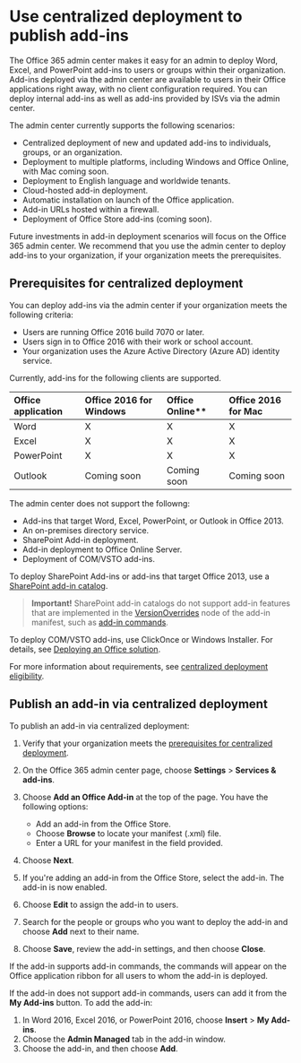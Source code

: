 # Use centralized deployment to publish add-ins

The Office 365 admin center makes it easy for an admin to deploy Word, Excel, and PowerPoint add-ins to users or groups within their organization. Add-ins deployed via the admin center are available to users in their Office applications right away, with no client configuration required. You can deploy internal add-ins as well as add-ins provided by ISVs via the admin center.

The admin center currently supports the following scenarios:

- Centralized deployment of new and updated add-ins to individuals, groups, or an organization.
- Deployment to multiple platforms, including Windows and Office Online, with Mac coming soon.
- Deployment to English language and worldwide tenants.
- Cloud-hosted add-in deployment.
- Automatic installation on launch of the Office application.
- Add-in URLs hosted within a firewall.
- Deployment of Office Store add-ins (coming soon).

<!--
The admin center also includes a pre-deployment validation checking service.
-->

Future investments in add-in deployment scenarios will focus on the Office 365 admin center. We recommend that you use the admin center to deploy add-ins to your organization, if your organization meets the prerequisites.

## Prerequisites for centralized deployment 

You can deploy add-ins via the admin center if your organization meets the following criteria:

- Users are running Office 2016 build 7070 or later.
- Users sign in to Office 2016 with their work or school account.
- Your organization uses the Azure Active Directory (Azure AD) identity service.

Currently, add-ins for the following clients are supported. 

|**Office application**|**Office 2016 for Windows**|Office Online**|Office 2016 for Mac|
|:---------------------|:--------------------------|:--------------|:------------------|
|Word|X|X|X|
|Excel|X|X|X|
|PowerPoint|X|X|X|
|Outlook|Coming soon|Coming soon|Coming soon|

The admin center does not support the followng:

- Add-ins that target Word, Excel, PowerPoint, or Outlook in Office 2013.
- An on-premises directory service.
- SharePoint Add-in deployment.
- Add-in deployment to Office Online Server.
- Deployment of COM/VSTO add-ins.

To deploy SharePoint Add-ins or add-ins that target Office 2013, use a [SharePoint add-in catalog](publish-task-pane-and-content-add-ins-to-an-add-in-catalog.md).

>**Important!** SharePoint add-in catalogs do not support add-in features that are implemented in the [VersionOverrides](../../reference/manifest/versionoverrides.md) node of the add-in manifest, such as [add-in commands](../design/add-in-commands.md). 

To deploy COM/VSTO add-ins, use ClickOnce or Windows Installer. For details, see [Deploying an Office solution](https://msdn.microsoft.com/en-us/library/bb386179.aspx).

For more information about requirements, see [centralized deployment eligibility]().


## Publish an add-in via centralized deployment

To publish an add-in via centralized deployment:

1.	Verify that your organization meets the [prerequisites for centralized deployment](#prerequisites-for-centralized-deployment).
2.	On the Office 365 admin center page, choose **Settings** > **Services & add-ins**.
3.	Choose **Add an Office Add-in** at the top of the page. You have the following options:

    - Add an add-in from the Office Store.
    - Choose **Browse** to locate your manifest (.xml) file.
    - Enter a URL for your manifest in the field provided.

5.	Choose **Next**.
6.	If you're adding an add-in from the Office Store, select the add-in. The add-in is now enabled. 
7.	Choose **Edit** to assign the add-in to users. 
8.	Search for the people or groups who you want to deploy the add-in and choose **Add** next to their name.
9.	Choose **Save**, review the add-in settings, and then choose **Close**.


If the add-in supports add-in commands, the commands will appear on the Office application ribbon for all users to whom the add-in is deployed. 

If the add-in does not support add-in commands, users can add it from the **My Add-ins** button. To add the add-in:

1.	In Word 2016, Excel 2016, or PowerPoint 2016, choose **Insert** > **My Add-ins**.
2.	Choose the **Admin Managed** tab in the add-in window.
3.	Choose the add-in, and then choose **Add**. 

<!-- LG: I have some questions about this section. Azure is currently focusing on the Microsoft Graph API, not the Azure Graph API. Is this content up to date? Also, a few things are potentially unclear: What data are devs getting from Azure - just the list of the add-ins that are centrally deployed? The heading currently might imply they get usage data and such. Also, explain the query parameters used to send the request? 

## Looking at data for deployed add-in in Azure

You can use the Azure Graph explorer to view raw data for add-ins within Azure. This can be helpful for debugging purposes.
1.	Go to the Azure Graph Explorer.
2.	Log on using your work or school account.
3.	Append the following to the text box: 

    `servicePrincipals?api-version=1.6&$filter=tags/any(t:t+eq+'PrivateCatalogApp')`

    For example:
    `https://graph.windows.net/contoso.com/servicePrincipals?api-version=1.6&$filter=tags/any(t:t+eq+'PrivateCatalogApp')`

4.	The Graph Explorer will return the list of all centrally deployed add-ins on that tenant.

-->



